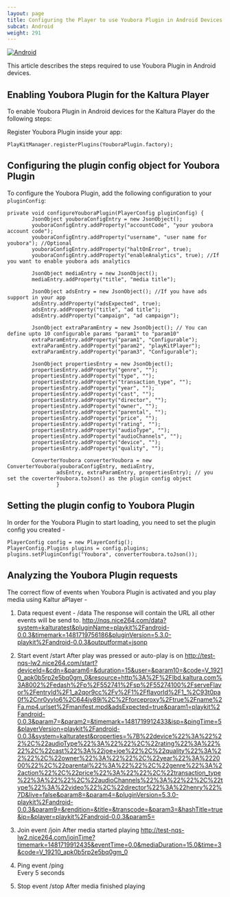 ```yaml
---
layout: page
title: Configuring the Player to use Youbora Plugin in Android Devices
subcat: Android
weight: 291
---
```


[![Android](https://img.shields.io/badge/Android-Supported-green.svg)](https://github.com/kaltura/player-sdk-native-ios)


This article describes the steps required to use Youbora Plugin in Android devices.

## Enabling Youbora Plugin for the Kaltura Player  

To enable Youbora Plugin in Android devices for the Kaltura Player do the following steps:

Register Youbora Plugin inside your app:

```
PlayKitManager.registerPlugins(YouboraPlugin.factory);
```

## Configuring the plugin config object for Youbora Plugin  

To configure the Youbora Plugin, add the following configuration to your `pluginConfig`:

```
private void configureYouboraPlugin(PlayerConfig pluginConfig) {
        JsonObject youboraConfigEntry = new JsonObject();
        youboraConfigEntry.addProperty("accountCode", "your youbora account code");
        youboraConfigEntry.addProperty("username", "user name for youbora"); //Optional
        youboraConfigEntry.addProperty("haltOnError", true);
        youboraConfigEntry.addProperty("enableAnalytics", true); //If you want to enable youbora ads analytics

        JsonObject mediaEntry = new JsonObject();
        mediaEntry.addProperty("title", "media title");

        JsonObject adsEntry = new JsonObject(); //If you have ads support in your app
        adsEntry.addProperty("adsExpected", true);
        adsEntry.addProperty("title", "ad title");
        adsEntry.addProperty("campaign", "ad campaign");

        JsonObject extraParamEntry = new JsonObject(); // You can define upto 10 configurable params "param1" to "param10"
        extraParamEntry.addProperty("param1", "Configurable");
        extraParamEntry.addProperty("param2", "playKitPlayer");
        extraParamEntry.addProperty("param3", "Configurable");

        JsonObject propertiesEntry = new JsonObject();
        propertiesEntry.addProperty("genre", "");
        propertiesEntry.addProperty("type", "");
        propertiesEntry.addProperty("transaction_type", "");
        propertiesEntry.addProperty("year", "");
        propertiesEntry.addProperty("cast", "");
        propertiesEntry.addProperty("director", "");
        propertiesEntry.addProperty("owner", "");
        propertiesEntry.addProperty("parental", "");
        propertiesEntry.addProperty("price", "");
        propertiesEntry.addProperty("rating", "");
        propertiesEntry.addProperty("audioType", "");
        propertiesEntry.addProperty("audioChannels", "");
        propertiesEntry.addProperty("device", "");
        propertiesEntry.addProperty("quality", "");

        ConverterYoubora converterYoubora = new ConverterYoubora(youboraConfigEntry, mediaEntry,
                adsEntry, extraParamEntry, propertiesEntry); // you set the coverterYoubora.toJson() as the plugin config object
                }

```

## Setting the plugin config to Youbora Plugin

In order for the Youbora Plugin to start loading, you need to set
the plugin config you created -

```
PlayerConfig config = new PlayerConfig();
PlayerConfig.Plugins plugins = config.plugins;
plugins.setPluginConfig("Youbora", converterYoubora.toJson()); 
```

## Analyzing the Youbora Plugin requests

The correct flow of events when Youbora Plugin is activated and you play media using Kaltur aPlayer - 

1. Data request event - /data
The response will contain the URL all other events will be send to.
http://nqs.nice264.com/data?system=kalturatest&pluginName=playkit%2Fandroid-0.0.3&timemark=1481719756186&pluginVersion=5.3.0-playkit%2Fandroid-0.0.3&outputformat=jsonp


2. Start event /start
After play was pressed or auto-play is on
http://test-nqs-lw2.nice264.com/start?deviceId=&cdn=&param6=&duration=15&user=&param10=&code=V_19210_apk0b5rp2e5bq0gm_0&resource=http%3A%2F%2Flbd.kaltura.com%3A8002%2Fedash%2Fp%2F552741%2Fsp%2F55274100%2FserveFlavor%2FentryId%2F1_a2qor9cc%2Fv%2F1%2FflavorId%2F1_%2C93t0pa0f%2Cnr0yylo6%2C644jy89i%2C%2Fforceproxy%2Ftrue%2Fname%2Fa.mp4.urlset%2Fmanifest.mpd&adsExpected=true&param1=playkit%2Fandroid-0.0.3&param7=&param2=&timemark=1481719912433&isp=&pingTime=5&playerVersion=playkit%2Fandroid-0.0.3&system=kalturatest&properties=%7B%22device%22%3A%22%22%2C%22audioType%22%3A%22%22%2C%22rating%22%3A%22%22%2C%22cast%22%3A%22joe+joe%22%2C%22quality%22%3A%22%22%2C%22owner%22%3A%22%22%2C%22year%22%3A%222000%22%2C%22parental%22%3A%22%22%2C%22genre%22%3A%22action%22%2C%22price%22%3A%22%22%2C%22transaction_type%22%3A%22%22%2C%22audioChannels%22%3A%22%22%2C%22type%22%3A%22video%22%2C%22director%22%3A%22henry%22%7D&live=false&param8=&param4=&pluginVersion=5.3.0-playkit%2Fandroid-0.0.3&param9=&rendition=&title=&transcode=&param3=&hashTitle=true&ip=&player=playkit%2Fandroid-0.0.3&param5=


3. Join event /join
After media started playing
http://test-nqs-lw2.nice264.com/joinTime?timemark=1481719912435&eventTime=0.0&mediaDuration=15.0&time=3&code=V_19210_apk0b5rp2e5bq0gm_0

4. Ping event /ping     
Every 5 seconds

5. Stop event /stop
After media finished playing


